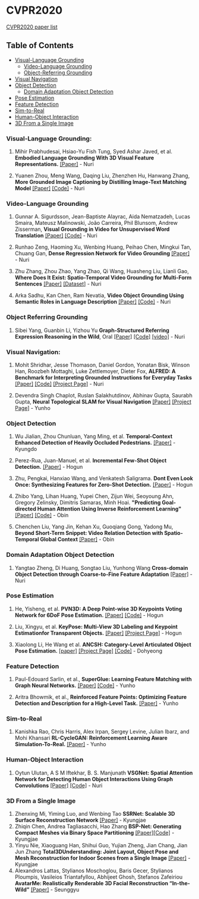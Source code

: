 # CVPR2020
[CVPR2020 paper list](http://openaccess.thecvf.com/CVPR2020.py)

## Table of Contents
  - [Visual-Language Grounding](#visual-language-grounding)
    - [Video-Language Grounding](#video-language-grounding)
    - [Object-Referring Grounding](#object-referring-grounding)
  - [Visual Navigation](#visual-navigation)
  - [Object Detection](#object-detection)
    - [Domain Adaptation Object Detection](#domain-adaptation-object-detection)
  - [Pose Estimation](#pose-estimation)
  - [Feature Detection](#feature-detection)
  - [Sim-to-Real](#sim-to-real)
  - [Human-Object Interaction](#human-object-interaction)
  - [3D From a Single Image](#3d-from-a-single-image)



### Visual-Language Grounding:

1. Mihir Prabhudesai, Hsiao-Yu Fish Tung, Syed Ashar Javed, et al. **Embodied Language Grounding With 3D Visual Feature Representations.** [[Paper]](https://arxiv.org/pdf/1910.01210.pdf) - Nuri

1. Yuanen Zhou, Meng Wang, Daqing Liu, Zhenzhen Hu, Hanwang Zhang, **More Grounded Image Captioning by Distilling Image-Text Matching Model** [[Paper]](https://arxiv.org/pdf/2004.00390.pdf) [[Code]](https://github.com/YuanEZhou/Grounded-Image-Captioning) - Nuri

### Video-Language Grounding

1. Gunnar A. Sigurdsson, Jean-Baptiste Alayrac, Aida Nematzadeh, Lucas Smaira, Mateusz Malinowski, João Carreira, Phil Blunsom, Andrew Zisserman, **Visual Grounding in Video for Unsupervised Word Translation** [[Paper]](http://openaccess.thecvf.com/content_CVPR_2020/papers/Sigurdsson_Visual_Grounding_in_Video_for_Unsupervised_Word_Translation_CVPR_2020_paper.pdf) [[Code]](https://github.com/gsig/visual-grounding) - Nuri

1. Runhao Zeng, Haoming Xu, Wenbing Huang, Peihao Chen, Mingkui Tan, Chuang Gan, **Dense Regression Network for Video Grounding** [[Paper]](https://arxiv.org/pdf/2004.03545.pdf) - Nuri

1. Zhu Zhang, Zhou Zhao, Yang Zhao, Qi Wang, Huasheng Liu, Lianli Gao, **Where Does It Exist: Spatio-Temporal Video Grounding for Multi-Form Sentences** [[Paper]](https://arxiv.org/pdf/2001.06891.pdf) [[Dataset]](https://github.com/Guaranteer/VidSTG-Dataset) - Nuri

1. Arka Sadhu, Kan Chen, Ram Nevatia, **Video Object Grounding Using Semantic Roles in Language Description** [[Paper]](https://arxiv.org/pdf/2003.10606.pdf) [[Code]](https://github.com/TheShadow29/vognet-pytorch) - Nuri

### Object Referring Grounding

1. Sibei Yang, Guanbin Li, Yizhou Yu **Graph-Structured Referring Expression Reasoning in the Wild**, Oral [[Paper]](http://openaccess.thecvf.com/content_CVPR_2020/papers/Yang_Graph-Structured_Referring_Expression_Reasoning_in_the_Wild_CVPR_2020_paper.pdf) [[Code]](https://github.com/sibeiyang/sgmn) [[video]](http://d1tz9o43mm5y8k.cloudfront.net/CVPR20/CVPR20/2703/2703-oral.mp4) - Nuri

### Visual Navigation:
1. Mohit Shridhar, Jesse Thomason, Daniel Gordon, Yonatan Bisk, Winson Han, Roozbeh Mottaghi, Luke Zettlemoyer, Dieter Fox, **ALFRED: A Benchmark for Interpreting Grounded Instructions for Everyday Tasks** [[Paper]](https://arxiv.org/pdf/1912.01734.pdf) [[Code]](https://github.com/askforalfred/alfred) [[Project Page]](https://askforalfred.com/) - Nuri

2. Devendra Singh Chaplot, Ruslan Salakhutdinov, Abhinav Gupta, Saurabh Gupta, **Neural Topological SLAM for Visual Navigation** [[Paper]](http://www.cs.cmu.edu/~dchaplot/papers/cvpr20_neural_topological_slam.pdf) [[Project Page]](http://www.cs.cmu.edu/~dchaplot/projects/neural-topological-slam.html) - Yunho

### Object Detection
1. Wu Jialian, Zhou Chunluan, Yang Ming, et al. **Temporal-Context Enhanced Detection of Heavily Occluded Pedestrians.** [[Paper]](https://cse.buffalo.edu/~jsyuan/papers/2020/TFAN.pdf) - Kyungdo

2. Perez-Rua, Juan-Manuel, et al. **Incremental Few-Shot Object Detection.** [[Paper]](https://arxiv.org/pdf/2003.04668.pdf) - Hogun

3. Zhu, Pengkai, Hanxiao Wang, and Venkatesh Saligrama. **Dont Even Look Once: Synthesizing Features for Zero-Shot Detection.** [[Paper]](https://arxiv.org/pdf/1911.07933.pdf) - Hogun

4. Zhibo Yang, Lihan Huang, Yupei Chen, Zijun Wei, Seoyoung Ahn, Gregory Zelinsky, Dimitris Samaras, Minh Hoai. **"Predicting Goal-directed Human Attention Using Inverse Reinforcement Learning"**  [[Paper]](https://arxiv.org/pdf/2005.14310.pdf) [[Code]](https://github.com/cvlab-stonybrook/Scanpath_Prediction) - Obin

5. Chenchen Liu, Yang Jin, Kehan Xu, Guoqiang Gong, Yadong Mu, **Beyond Short-Term Snippet: Video Relation Detection with Spatio-Temporal Global Context** [[Paper]](http://openaccess.thecvf.com/content_CVPR_2020/papers/Liu_Beyond_Short-Term_Snippet_Video_Relation_Detection_With_Spatio-Temporal_Global_Context_CVPR_2020_paper.pdf) - Obin

### Domain Adaptation Object Detection
1. Yangtao Zheng, Di Huang, Songtao Liu, Yunhong Wang **Cross-domain Object Detection through Coarse-to-Fine Feature Adaptation** [[Paper]](http://openaccess.thecvf.com/content_CVPR_2020/papers/Zheng_Cross-domain_Object_Detection_through_Coarse-to-Fine_Feature_Adaptation_CVPR_2020_paper.pdf) - Nuri

### Pose Estimation
1. He, Yisheng, et al. **PVN3D: A Deep Point-wise 3D Keypoints Voting Network for 6DoF Pose Estimation.** [[Paper]](https://arxiv.org/pdf/1911.04231.pdf) [[Code]](https://github.com/ethnhe/PVN3D) - Hogun

2. Liu, Xingyu, et al. **KeyPose: Multi-View 3D Labeling and Keypoint Estimationfor Transparent Objects.** [[Paper]](https://arxiv.org/pdf/1912.02805.pdf) [[Project Page]](https://sites.google.com/view/keypose) - Hogun

3. Xiaolong Li, He Wang et al. **ANCSH: Category-Level Articulated Object Pose Estimation.** [[paper]](https://arxiv.org/pdf/1912.11913.pdf) [[Project Page]](https://articulated-pose.github.io/) [[Code]](https://github.com/dragonlong/articulated-pose) - Dohyeong

### Feature Detection
1. Paul-Edouard Sarlin, et al., **SuperGlue: Learning Feature Matching with Graph Neural Networks.** [[Paper]](https://arxiv.org/pdf/1911.11763.pdf) [[Code]](https://github.com/magicleap/SuperGluePretrainedNetwork) - Yunho

2. Aritra Bhowmik, et al., **Reinforced Feature Points: Optimizing Feature Detection and Description for a High-Level Task.** [[Paper]](https://arxiv.org/pdf/1912.00623.pdf) - Yunho

### Sim-to-Real
1. Kanishka Rao, Chris Harris, Alex Irpan, Sergey Levine, Julian Ibarz, and Mohi Khansari **RL-CycleGAN: Reinforcement Learning Aware Simulation-To-Real.** [[Paper]](http://openaccess.thecvf.com/content_CVPR_2020/papers/Rao_RL-CycleGAN_Reinforcement_Learning_Aware_Simulation-to-Real_CVPR_2020_paper.pdf) - Yunho

### Human-Object Interaction

1. Oytun Ulutan, A S M Iftekhar, B. S. Manjunath	**VSGNet: Spatial Attention Network for Detecting Human Object Interactions Using Graph Convolutions** [[Paper]](http://openaccess.thecvf.com/content_CVPR_2020/papers/Ulutan_VSGNet_Spatial_Attention_Network_for_Detecting_Human_Object_Interactions_Using_CVPR_2020_paper.pdf) [[Code]](https://github.com/ASMIftekhar/VSGNet) - Nuri

### 3D From a Single Image

1. Zhenxing Mi, Yiming Luo, and Wenbing Tao **SSRNet: Scalable 3D Surface Reconstruction Network** [[Paper]](http://openaccess.thecvf.com/content_CVPR_2020/papers/Mi_SSRNet_Scalable_3D_Surface_Reconstruction_Network_CVPR_2020_paper.pdf) - Kyungjae
2. Zhiqin Chen, Andrea Tagliasacchi, Hao Zhang **BSP-Net: Generating Compact Meshes via Binary Space Partitioning** [[Paper]](http://openaccess.thecvf.com/content_CVPR_2020/papers/Chen_BSP-Net_Generating_Compact_Meshes_via_Binary_Space_Partitioning_CVPR_2020_paper.pdf)[[Code]](https://github.com/czq142857/BSP-NET-original) - Kyungjae
3. Yinyu Nie, Xiaoguang Han, Shihui Guo, Yujian Zheng, Jian Chang, Jian Jun Zhang **Total3DUnderstanding: Joint Layout, Object Pose and Mesh Reconstruction for Indoor Scenes from a Single Image** [[Paper]](http://openaccess.thecvf.com/content_CVPR_2020/papers/Nie_Total3DUnderstanding_Joint_Layout_Object_Pose_and_Mesh_Reconstruction_for_Indoor_CVPR_2020_paper.pdf) - Kyungjae
4. Alexandros Lattas, Stylianos Moschoglou, Baris Gecer, Stylianos Ploumpis, Vasileios Triantafyllou, Abhijeet Ghosh, Stefanos Zafeiriou **AvatarMe: Realistically Renderable 3D Facial Reconstruction “In-the-Wild”** [[Paper]](http://openaccess.thecvf.com/content_CVPR_2020/papers/Lattas_AvatarMe_Realistically_Renderable_3D_Facial_Reconstruction_In-the-Wild_CVPR_2020_paper.pdf) - Seunggyu
